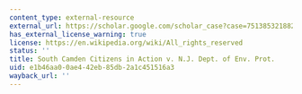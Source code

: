 ```yaml
---
content_type: external-resource
external_url: https://scholar.google.com/scholar_case?case=7513853218828972934&q=South+Camden+Citizens+in+Action+v.+N.J.+Dept.+of+Env.+Prot.,+145+F.+Supp.+2d+446&hl=en&as_sdt=40000006
has_external_license_warning: true
license: https://en.wikipedia.org/wiki/All_rights_reserved
status: ''
title: South Camden Citizens in Action v. N.J. Dept. of Env. Prot.
uid: e1b46aa0-0ae4-42eb-85db-2a1c451516a3
wayback_url: ''
---
```

